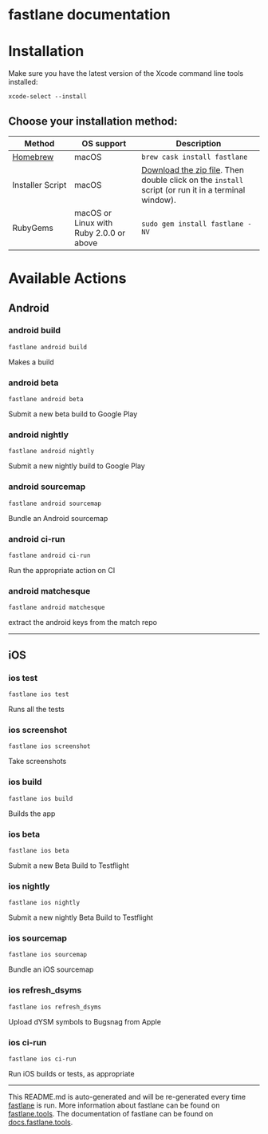fastlane documentation
================
# Installation

Make sure you have the latest version of the Xcode command line tools installed:

```
xcode-select --install
```

## Choose your installation method:

| Method                     | OS support                              | Description                                                                                                                           |
|----------------------------|-----------------------------------------|---------------------------------------------------------------------------------------------------------------------------------------|
| [Homebrew](http://brew.sh) | macOS                                   | `brew cask install fastlane`                                                                                                          |
| Installer Script           | macOS                                   | [Download the zip file](https://download.fastlane.tools). Then double click on the `install` script (or run it in a terminal window). |
| RubyGems                   | macOS or Linux with Ruby 2.0.0 or above | `sudo gem install fastlane -NV`                                                                                                       |

# Available Actions
## Android
### android build
```
fastlane android build
```
Makes a build
### android beta
```
fastlane android beta
```
Submit a new beta build to Google Play
### android nightly
```
fastlane android nightly
```
Submit a new nightly build to Google Play
### android sourcemap
```
fastlane android sourcemap
```
Bundle an Android sourcemap
### android ci-run
```
fastlane android ci-run
```
Run the appropriate action on CI
### android matchesque
```
fastlane android matchesque
```
extract the android keys from the match repo

----

## iOS
### ios test
```
fastlane ios test
```
Runs all the tests
### ios screenshot
```
fastlane ios screenshot
```
Take screenshots
### ios build
```
fastlane ios build
```
Builds the app
### ios beta
```
fastlane ios beta
```
Submit a new Beta Build to Testflight
### ios nightly
```
fastlane ios nightly
```
Submit a new nightly Beta Build to Testflight
### ios sourcemap
```
fastlane ios sourcemap
```
Bundle an iOS sourcemap
### ios refresh_dsyms
```
fastlane ios refresh_dsyms
```
Upload dYSM symbols to Bugsnag from Apple
### ios ci-run
```
fastlane ios ci-run
```
Run iOS builds or tests, as appropriate

----

This README.md is auto-generated and will be re-generated every time [fastlane](https://fastlane.tools) is run.
More information about fastlane can be found on [fastlane.tools](https://fastlane.tools).
The documentation of fastlane can be found on [docs.fastlane.tools](https://docs.fastlane.tools).

